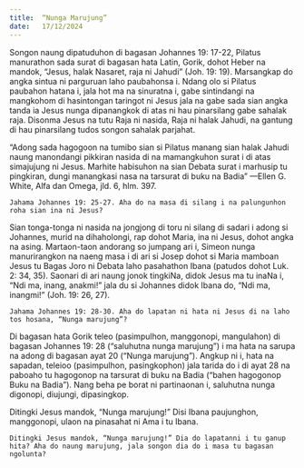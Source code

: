 ```yaml
---
title:  “Nunga Marujung”
date:   17/12/2024
---
```


Songon naung dipatuduhon di bagasan Johannes 19: 17-22, Pilatus manurathon sada surat di bagasan hata Latin, Gorik, dohot Heber na mandok, “Jesus, halak Nasaret, raja ni Jahudi” (Joh. 19: 19). Marsangkap do angka sintua ni parguruan laho paubahonsa i. Ndang olo si Pilatus paubahon hatana i, jala hot ma na sinuratna i, gabe sintindangi na mangkohom di hasintongan taringot ni Jesus jala na gabe sada sian angka tanda ia Jesus nunga dipanangkok di atas ni hau pinarsilang gabe sahalak raja. Disonma Jesus na tutu Raja ni nasida, Raja ni halak Jahudi, na gantung di hau pinarsilang tudos songon sahalak parjahat.

“Adong sada hagogoon na tumibo sian si Pilatus manang sian halak Jahudi naung manondangi pikkiran nasida di na mamangkuhon surat i di atas simajujung ni Jesus. Marhite habisuhon na sian Debata surat i marhusip tu pingkiran, dungi manangkasi nasa na tarsurat di buku na Badia” —Ellen G. White, Alfa dan Omega, jld. 6, hlm. 397.

`Jahama Johannes 19: 25-27. Aha do na masa di silang i na palungunhon roha sian ina ni Jesus?`

Sian tonga-tonga ni nasida na jongjong di toru ni silang di sadari i adong si Johannes, murid na dihaholongi, rap dohot Maria, ina ni Jesus, dohot angka na asing. Martaon-taon andorang so jumpang ari i, Simeon nunga manurirangkon na naeng masa i di ari si Josep dohot si Maria mamboan Jesus tu Bagas Joro ni Debata laho pasahathon Ibana (patudos dohot Luk. 2: 34, 35). Saonari di ari naung jonok tingkiNa, didok Jesus ma tu inaNa i, “Ndi ma, inang, anakmi!” jala du si Johannes didok Ibana do, “Ndi ma, inangmi!” (Joh. 19: 26, 27).

`Jahama Johannes 19: 28-30. Aha do lapatan ni hata ni Jesus di na laho tos hosana, “Nunga marujung”?`

Di bagasan hata Gorik teleo (pasimpulhon, manggonopi, mangulahon) di bagasan Johannes 19: 28 (“saluhutna nunga marujung”) i ma hata na sarupa na adong di bagasan ayat 20 (“Nunga marujung”). Angkup ni i, hata na sapadan, teleioo (pasimpulhon, pasingkophon) jala tarida do i di ayat 28 na paboaho tu hagogonop na tarsurat di buku na Badia (“bahen hagogonop Buku na Badia”). Nang beha pe borat ni partinaonan i, saluhutna nunga digonopi, diujungi, dipasingkop.

Ditingki Jesus mandok, “Nunga marujung!” Disi Ibana paujunghon, manggonopi, ulaon na pinasahat ni Ama i tu Ibana.

`Ditingki Jesus mandok, “Nunga marujung!” Dia do lapatanni i tu ganup hita? Aha do naung marujung, jala songon dia do i masa tu bagasan ngolunta?`